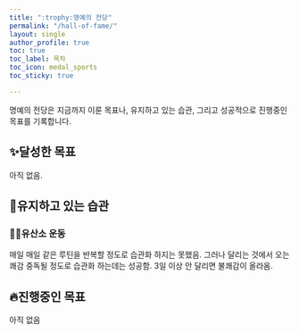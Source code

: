 ```yaml
---
title: ":trophy:명예의 전당"
permalink: "/hall-of-fame/"
layout: single
author_profile: true
toc: true
toc_label: 목차
toc_icon: medal_sports
toc_sticky: true

---
```

명예의 전당은 지금까지 이룬 목표나, 유지하고 있는 습관, 그리고 성공적으로 진행중인 목표를 기록합니다.

## :sparkles:달성한 목표

아직 없음.

## :horse_racing:유지하고 있는 습관

### :running_man:유산소 운동

매일 매일 같은 루틴을 반복할 정도로 습관화 하지는 못했음. 그러나 달리는 것에서 오는 쾌감 중독될 정도로 습관화 하는데는 성공함. 3일 이상 안 달리면 불쾌감이 올라옴.

## :fire:진행중인 목표

아직 없음